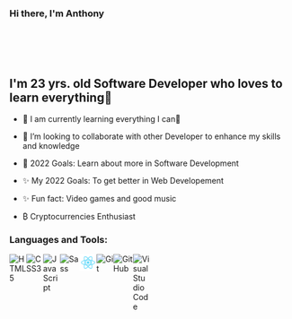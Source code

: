 
### Hi there, I'm Anthony

  <h1  align=center><img  src="https://readme-typing-svg.herokuapp.com?font=jetbrains+mono&color=%012949&size=22&center=true&vCenter=true&lines=PHP%2C+Javascript%2C+MYSQL%2C+React"  alt=""></h1>

## I'm 23 yrs. old Software Developer who loves to learn everything🤣

  

- 🌱 I am currently learning everything I can🤣

- 👯 I’m looking to collaborate with other Developer to enhance my skills and knowledge

- 🥅 2022 Goals: Learn about more in Software Development

-  ✨ My 2022 Goals: To get better in Web Developement

-  ✨ Fun fact: Video games and good music

- ₿ Cryptocurrencies Enthusiast

### Languages and Tools:

<img align="left" alt="HTML5" width="30px" src="https://www.svgrepo.com/show/120930/html.svg" />
<img align="left" alt="CSS3" width="30px" src="https://www.svgrepo.com/show/134149/css.svg" />
<img align="left" alt="JavaScript" width="30px" src="https://www.svgrepo.com/show/29753/javascript.svg" />
<img align="left" alt="Sass" width="35px" src="https://www.svgrepo.com/show/354310/sass.svg" />
<img align="left" alt="React" width="30px" src="https://raw.githubusercontent.com/github/explore/80688e429a7d4ef2fca1e82350fe8e3517d3494d/topics/react/react.png" />
<img align="left" alt="Git" width="30px" src="https://www.svgrepo.com/show/373623/git.svg" />
<img align="left" alt="GitHub" width="35px" src="https://www.svgrepo.com/show/312259/github.svg" />
<img align="left" alt="Visual Studio Code" width="30px" src="https://www.svgrepo.com/show/331782/visual-studio.svg" />
